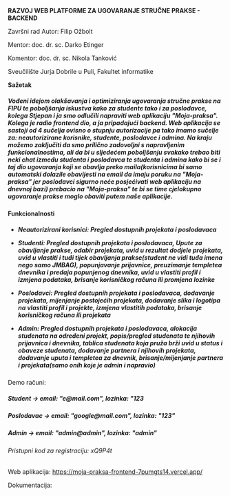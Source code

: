 
<b>RAZVOJ WEB PLATFORME ZA UGOVARANJE STRUČNE PRAKSE - BACKEND</b>

Završni rad
Autor: Filip Ožbolt

Mentor: doc. dr. sc. Darko Etinger

Komentor: doc. dr. sc. Nikola Tanković

Sveučilište Jurja Dobrile u Puli, Fakultet informatike




<b>Sažetak</b>
<p><h5>
Vođeni idejom olakšavanja i optimiziranja ugovaranja stručne prakse na FIPU te poboljšanja iskustva kako za studente tako i za poslodavce, kolega Stjepan i ja smo odlučili napraviti web aplikaciju "Moja-praksa". Kolega je radio frontend dio, a ja pripadajući backend. Web aplikacija se sastoji od 4 sučelja ovisno o stupnju autorizacije pa tako imamo sučelje za: neautorizirane korisnike, studente, poslodavce i admina. Na kraju možemo zaključiti da smo prilično zadovoljni s napravljenim funkcionalnostima, ali da bi u sljedećem poboljšanju svakako trebao biti neki chat između studenta i poslodavca te studenta i admina kako bi se i taj dio ugovaranja koji se obavlja preko maila(korisnicima bi samo automatski dolazile obavijesti na email da imaju poruku na "Moja-praksa" jer poslodavci sigurno neće posjećivati web aplikaciju na dnevnoj bazi) prebacio na "Moja-praksa"
te bi se time cjelokupno ugovaranje prakse moglo obaviti putem naše aplikacije.
</h5></p>



<b>Funkcionalnosti</b>
<h5>
  
- Neautorizirani korisnici: Pregled dostupnih projekata i poslodavaca

- Studenti: Pregled dostupnih projekata i poslodavaca, Upute za obavljanje prakse, odabir projekata, uvid u rezultat dodjele projekata, uvid u vlastiti i tuđi tijek obavljanja      prakse(student ne vidi tuđa imena nego samo JMBAG), popunjavanje prijavnice, preuzimanje templetea dnevnika i predaja popunjenog dnevnika, uvid u vlastiti profil i izmjena podataka, brisanje korisničkog računa ili promjena lozinke

- Poslodavci: Pregled dostupnih projekata i poslodavaca, dodavanje projekata, mijenjanje postojećih projekata, dodavanje slika i logotipa na vlastiti profil i projekte, izmjena vlastitih podataka, brisanje korisničkog računa ili projekata

- Admin: Pregled dostupnih projekata i poslodavaca, alokacija studenata na određeni projekt, popis/pregled studenata te njihovih prijavnica i dnevnika, tablica studenata koja pruža brži uvid u status i obaveze studenata, dodavanje partnera i njihovih projekata, dodavanje uputa i templetea za dnevnik, brisanje/mijenjanje partnera i projekata(samo onih koje je admin i napravio) 
</h5>



Demo računi:
<p>
<h5>Student -> email: "e@mail.com", lozinka: "123</h5>

<h5>Poslodavac ->  email: "google@mail.com", lozinka: "123"</h5>

<h5>Admin -> email: "admin@admin", lozinka: "admin"</h5>

<h6>Pristupni kod za registraciju: xQ9P4t</h6>
</p>



Web aplikacija: https://moja-praksa-frontend-7pumgts14.vercel.app/

Dokumentacija:
